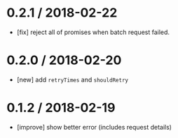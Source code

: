 # 0.2.1 / 2018-02-22

* [fix] reject all of promises when batch request failed.

# 0.2.0 / 2018-02-20

* [new] add `retryTimes` and `shouldRetry`

# 0.1.2 / 2018-02-19

* [improve] show better error (includes request details)
